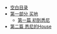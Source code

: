 * [空白目录](default.md)
* [第一部分 买地](buyland.md)
    * [第一篇 初到悉尼](buyland/1.md)
* [第二篇  悉尼的House](buyland/2.md)
